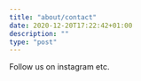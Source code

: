 ```yaml
---
title: "about/contact"
date: 2020-12-20T17:22:42+01:00
description: ""
type: "post"
---
```


Follow us on instagram etc.
